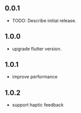 ## 0.0.1

- TODO: Describe initial release.

## 1.0.0

- upgrade flutter version.

## 1.0.1

- improve performance

## 1.0.2

- support haptic feedback
